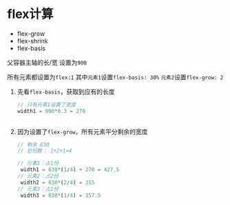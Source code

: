 # flex计算

+ flex-grow
+ flex-shrink
+ flex-basis

父容器主轴的长/宽 设置为`900`

所有元素都设置为` flex:1 `
其中`元素1`设置` flex-basis: 30% ` 
`元素2`设置`flex-grow: 2`

1. 先看`flex-basis`，获取到应有的长度
   ```javascript
   // 只有元素1设置了宽度
   width1 = 900*0.3 = 270
     
   ```

2. 因为设置了`flex-grow`，所有元素平分剩余的宽度
   ```javascript
   // 剩余 630
   // 总份数： 1+2+1=4

   // 元素1：占1份 
    width1 = 630*(1/4) + 270 = 427.5
   // 元素2：占2份 
    width2 = 630*(2/4) = 315
   // 元素3：占1份 
    width3 = 630*(1/4) = 157.5
   ```

